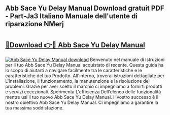 ## Abb Sace Yu Delay Manual Download gratuit PDF - Part-Ja3 Italiano Manuale dell'utente di riparazione NMerj

# <h2><a href="http://dfeo5u.blite.top/?on=Abb+Sace+Yu+Delay+Manual">🔗Download 👉🔴 Abb Sace Yu Delay Manual</a></h2>

[![Abb Sace Yu Delay Manual download](https://i.imgur.com/lujVjoI.png)](http://dfeo5u.blite.top/?on=Abb+Sace+Yu+Delay+Manual)
Benvenuto nel manuale di Istruzioni per il tuo Abb Sace Yu Delay Manual acquistato di recente. Questa guida ha lo scopo di aiutarti a navigare facilmente tra le caratteristiche e le caratteristiche del tuo Prodotto. All'interno, troverai istruzioni dettagliate per L'installazione, il funzionamento, la manutenzione e la risoluzione dei problemi. Grazie per aver scelto il marchio ci impegniamo a fornirti prodotti e servizi eccezionali. Sperimenta L'efficienza Dell'elenco delle funzionalità mentre usi il tuo nuovo Abb Sace Yu Delay Manual. Il vostro successo è il nostro obiettivo Abb Sace Yu Delay Manual. Ci impegniamo a garantire la tua massima soddisfazione.
